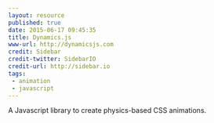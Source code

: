 ```yaml
---
layout: resource
published: true
date: 2015-06-17 09:45:35
title: Dynamics.js
www-url: http://dynamicsjs.com
credit: Sidebar
credit-twitter: SidebarIO
credit-url: http://sidebar.io
tags: 
 - animation
 - javascript
---
```


A Javascript library to create physics-based CSS animations.

